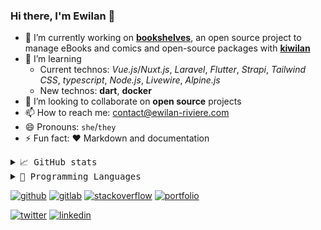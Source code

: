 ### Hi there, I'm Ewilan 👋

- 🔭 I’m currently working on [**bookshelves**](https://github.com/bookshelves-project), an open source project to manage eBooks and comics and open-source packages with [**kiwilan**](https://github.com/kiwilan)
- 🌱 I’m learning
  - Current technos: *Vue.js*/*Nuxt.js*, *Laravel*, *Flutter*, *Strapi*, *Tailwind CSS*, *typescript*, *Node.js*, *Livewire*, *Alpine.js*
  - New technos: **dart**, **docker**
- 👯 I’m looking to collaborate on **open source** projects
- 📫 How to reach me: [contact@ewilan-riviere.com](mailto:contact@ewilan-riviere.com)
- 😄 Pronouns: `she`/`they`
- ⚡ Fun fact: ❤️ Markdown and documentation

<details>
    <summary> <samp>📈 GitHub stats</samp></summary>
<br/>

![ewilan-riviere GitHub stats](https://github-readme-stats.vercel.app/api?username=ewilan-riviere&show_icons=true&icon_color=805AD5&text_color=718096&bg_color=ffffff00&hide_title=true&include_all_commits=true&count_private=true&hide_border=true)

</details>

<details>
    <summary> <samp>📝 Programming Languages</samp></summary>
<br/>

![ewilan-riviere Language stats](https://github-readme-stats.vercel.app/api/top-langs/?username=ewilan-riviere&layout=compact&icon_color=805AD5&text_color=718096&bg_color=ffffff00&hide_border=true&langs_count=10)

</details>

[![github](https://img.shields.io/static/v1?label=&message=GitHub&color=181717&style=flat-square&logo=github&logoColor=ffffff)](https://github.com/ewilan-riviere)
[![gitlab](https://img.shields.io/static/v1?label=&message=GitLab&color=000000&style=flat-square&logo=gitlab&logoColor=FCA121)](https://gitlab.com/ewilan-riviere)
[![stackoverflow](https://img.shields.io/static/v1?label=&message=Stackoverflow&color=000000&style=flat-square&logo=stackoverflow&logoColor=F58025)](https://stackoverflow.com/users/11008206/ewilan-r)
[![portfolio](https://img.shields.io/static/v1?label=&message=Portfolio&color=632ebe&style=flat-square&logo=nuxt.js&logoColor=ffffff)](https://ewilan-riviere.com/)

[![twitter](https://img.shields.io/static/v1?label=&message=Twitter&color=1DA1F2&style=flat-square&logo=twitter&logoColor=ffffff)](https://twitter.com/ewilanriviere)
[![linkedin](https://img.shields.io/static/v1?label=&message=LinkedIn&color=0A66C2&style=flat-square&logo=linkedin&logoColor=ffffff)](
https://www.linkedin.com/in/ewilan-riviere/)
